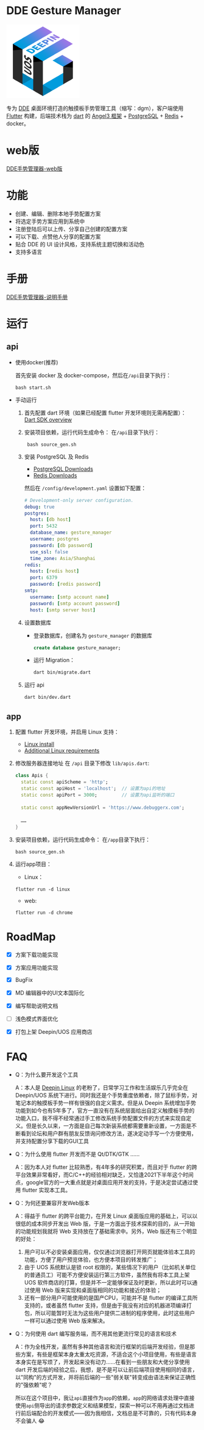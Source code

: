 # DDE Gesture Manager

![logo](https://github.com/debuggerx01/dde_gesture_manager/blob/master/app/web/icons/Icon-192.png?raw=true)

专为 [DDE](https://www.deepin.org/zh/dde/) 桌面环境打造的触摸板手势管理工具（缩写：dgm），客户端使用 [Flutter](https://flutter.dev/) 构建，后端技术栈为 [dart](https://dart.dev/) 的 [Angel3 框架](https://github.com/dukefirehawk/angel) + [PostgreSQL](https://www.postgresql.org/) + [Redis](https://redis.io/) + docker。

# web版

[DDE手势管理器-web版](http://www.debuggerx.com/dgm_web/#/)

# 功能
- 创建、编辑、删除本地手势配置方案
- 将选定手势方案应用到系统中
- 注册登陆后可以上传、分享自己创建的配置方案
- 可以下载、点赞他人分享的配置方案
- 贴合 DDE 的 UI 设计风格，支持系统主题切换和活动色
- 支持多语言

# 手册
[DDE手势管理器-说明手册](https://www.debuggerx.com/2022/01/21/dgm-manual/)

# 运行

## api

- 使用docker(推荐)

  首先安装 docker 及 docker-compose，然后在`/api`目录下执行：

    ```shell
    bash start.sh
    ```

- 手动运行
    1. 首先配置 dart 环境（如果已经配置 flutter 开发环境则无需再配置）：
       [Dart SDK overview](https://dart.dev/tools/sdk)
       
    2. 安装项目依赖，运行代码生成命令：
       在`/api`目录下执行：
       ```shell
        bash source_gen.sh
       ```
       
    3. 安装 PostgreSQL 及 Redis
        - [PostgreSQL Downloads](https://www.postgresql.org/download/)
        - [Redis Downloads](https://redis.io/download)
    
        然后在 `/config/development.yaml` 设置如下配置：
        ```yaml
        # Development-only server configuration.
        debug: true
        postgres:
          host: [db host]
          port: 5432
          database_name: gesture_manager
          username: postgres
          password: [db password]
          use_ssl: false
          time_zone: Asia/Shanghai
        redis:
          host: [redis host]
          port: 6379
          password: [redis password]
        smtp:
          username: [smtp account name]
          password: [smtp account password]
          host: [smtp server host]
        ```
        
    4. 设置数据库
        - 登录数据库，创建名为 `gesture_manager` 的数据库
          
            ```sql
            create database gesture_manager;
            ```
            
        - 运行 Migration：
        
            ```bash
            dart bin/migrate.dart
            ```
    5. 运行 api
        ```bash
        dart bin/dev.dart
        ```

## app

1. 配置 flutter 开发环境，并启用 Linux 支持：
    - [Linux install](https://docs.flutter.dev/get-started/install/linux)
    - [Additional Linux requirements](https://docs.flutter.dev/get-started/install/linux#additional-linux-requirements)

2. 修改服务器连接地址
    在 `/api` 目录下修改 `lib/apis.dart`:
   ```dart
   class Apis {
     static const apiScheme = 'http';
     static const apiHost = 'localhost';  // 设置为api的地址
     static const apiPort = 3000;         // 设置为api监听的端口
    
     static const appNewVersionUrl = 'https://www.debuggerx.com';
    
     ……
   }
   ```
   
3. 安装项目依赖，运行代码生成命令：
   在`/app`目录下执行：
   ```shell
   bash source_gen.sh
   ```
   
4. 运行app项目：
    - Linux：
    ```shell
   flutter run -d linux
   ```
   
    - web:
    ```shell
   flutter run -d chrome
    ```



# RoadMap


- [x] 方案下载功能实现
- [x] 方案应用功能实现
- [x] BugFix
- [x] MD 编辑器中的UI文本国际化
- [x] 编写帮助说明文档
- [ ] 浅色模式界面优化
- [x] 打包上架 Deepin/UOS 应用商店


# FAQ

- Q：为什么要开发这个工具
    
    A：本人是 [Deepin Linux](https://www.deepin.org/zh/) 的老粉了，日常学习工作和生活娱乐几乎完全在 Deepin/UOS 系统下进行。同时我还是个手势重度依赖者，除了鼠标手势，对笔记本的触摸板手势一样有很强的自定义需求。但是从 Deepin 系统增加手势功能到如今也有5年多了，官方一直没有在系统层面给出自定义触摸板手势的功能入口，我不得不经常通过手工修改系统手势配置文件的方式来实现自定义。但是长久以来，一方面是自己每次新装系统都需要重新设置，一方面是不断看到论坛和用户群有朋友反馈询问修改方法，遂决定动手写一个方便使用，并支持配置分享下载的GUI工具
    
- Q：为什么使用 flutter 开发而不是 Qt/DTK/GTK ……

    A：因为本人对 flutter 比较熟悉，有4年多的研究积累，而且对于 flutter 的跨平台效果非常看好，而C/C++的经验相对缺乏，又恰逢2021下半年这个时间点，google官方的一大重点就是对桌面应用开发的支持，于是决定尝试通过使用 flutter 实现本工具。

- Q：为何还要兼容开发Web版本

    A：得益于 flutter 的跨平台能力，在开发 Linux 桌面版应用的基础上，可以以很低的成本同步开发出 Web 版，于是一方面出于技术探索的目的，从一开始的功能规划我就将 Web 支持放在了基础需求中。另外，Web 版还有三个明显的好处：

    1.  用户可以不必安装桌面应用，仅仅通过浏览器打开网页就能体验本工具的功能，方便了用户预览体验，也方便本项目的转发推广；
    2. 由于 UOS 系统默认是锁 root 权限的，某些情况下的用户（比如机关单位的普通员工）可能不方便安装运行第三方软件，虽然我有将本工具上架 UOS 软件商店的打算，但是并不一定能够保证及时更新，所以此时可以通过使用 Web 版来实现和桌面版相同的功能和接近的体验；
    3. 还有一部分用户可能使用的是国产CPU，可能并不是 flutter 的编译工具所支持的，或者虽然 flutter 支持，但是由于我没有对应的机器进项编译打包，所以可能暂时无法为这些用户提供二进制的程序使用，此时这些用户一样可以通过使用 Web 版来解决。

- Q：为何使用 dart 编写服务端，而不用其他更流行常见的语言和技术

  A：作为全栈开发，虽然有多种其他语言和流行框架的后端开发经验，但是那些方案，有些是框架本身太重太吃资源，不适合这个小项目使用，有些是语言本身实在是写烦了，开发起来没有动力……在看到一些朋友和大佬分享使用 dart 开发后端的经验之后，我想，是不是可以让前后端项目使用相同的语言，以"同构"的方式开发，并将前后端的一些"弱关联"转变成由语法来保证正确性的"强依赖"呢？
  
  所以在这个项目中，我让`api`直接作为`app`的依赖，`app`的网络请求处理中直接使用`api`侧导出的请求参数定义和结果模型，探索一种可以不用再通过文档进行前后端配合的开发模式——因为我相信，文档总是不可靠的，只有代码本身不会骗人 :joy:
